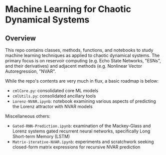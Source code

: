 # Machine Learning for Chaotic Dynamical Systems

## Overview

This repo contains classes, methods, functions, and notebooks to study machine learning techniques as applied to chaotic dynamical systems. The primary focus is on reservoir computing (e.g. Echo State Networks, "ESNs", and their derivatives) and adjacent methods (e.g. Nonlinear Vector Autoregression, "NVAR".

While the repo's contents are very much in flux, a basic roadmap is below:

- `cmlCore.py`: consolidated core ML models
- `cmlUtils.py`: consolidated ancillary tools
- `Lorenz-NVAR.ipynb`: notebook examining various aspects of predicting the Lorenz attractor with NVAR models

Miscellaneous others:
- `Gated-RNN-Prediction.ipynb`: examination of the Mackey-Glass and Lorenz systems gated recurrent neural networks, specifically Long Short-term Memory (LSTM)
- `Matrix-iterative-NVAR.ipynb`: experiments and scratchwork seeking closed-form matrix expressions for recursive NVAR prediction 

